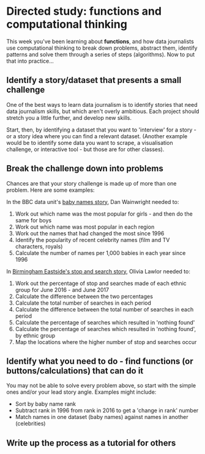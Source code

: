 # Directed study: functions and computational thinking

This week you've been learning about **functions**, and how data journalists use computational thinking to break down problems, abstract them, identify patterns and solve them through a series of steps (algorithms). Now to put that into practice...

## Identify a story/dataset that presents a small challenge

One of the best ways to learn data journalism is to identify stories that need data journalism skills, but which aren't overly ambitious. Each project should stretch you a little further, and develop new skills.

Start, then, by identifying a dataset that you want to 'interview' for a story - or a story idea where you can find a relevant dataset. (Another example would be to identify some data you want to scrape, a visualisation challenge, or interactive tool - but those are for other classes).

## Break the challenge down into problems

Chances are that your story challenge is made up of more than one problem. Here are some examples:

In the BBC data unit's [baby names story](https://github.com/BBC-Data-Unit/baby-names-2017), Dan Wainwright needed to:

1. Work out which name was the most popular for girls - and then do the same for boys
2. Work out which name was most popular in each region
3. Work out the names that had changed the most since 1996
4. Identify the popularity of recent celebrity names (film and TV characters, royals)
5. Calculate the number of names per 1,000 babies in each year since 1996

In [Birmingham Eastside's stop and search story](https://github.com/Birmingham-Eastside/stop-and-search), Olivia Lawlor needed to:

1. Work out the percentage of stop and searches made of each ethnic group for June 2016 - and June 2017
2. Calculate the difference between the two percentages
3. Calculate the total number of searches in each period
4. Calculate the difference between the total number of searches in each period
5. Calculate the percentage of searches which resulted in 'nothing found'
6. Calculate the percentage of searches which resulted in 'nothing found', by ethnic group
7. Map the locations where the higher number of stop and searches occur

## Identify what you need to do - find functions (or buttons/calculations) that can do it

You may not be able to solve every problem above, so start with the simple ones and/or your lead story angle. Examples might include:

* Sort by baby name rank
* Subtract rank in 1996 from rank in 2016 to get a 'change in rank' number
* Match names in one dataset (baby names) against names in another (celebrities)

## Write up the process as a tutorial for others

